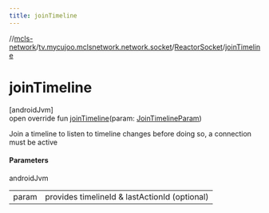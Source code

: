 ```yaml
---
title: joinTimeline
---
```

//[mcls-network](../../../index.html)/[tv.mycujoo.mclsnetwork.network.socket](../index.html)/[ReactorSocket](index.html)/[joinTimeline](join-timeline.html)



# joinTimeline



[androidJvm]\
open override fun [joinTimeline](join-timeline.html)(param: [JoinTimelineParam](../../tv.mycujoo.mclsnetwork.model/-join-timeline-param/index.html))



Join a timeline to listen to timeline changes before doing so, a connection must be active



#### Parameters


androidJvm

| | |
|---|---|
| param | provides timelineId & lastActionId (optional) |




